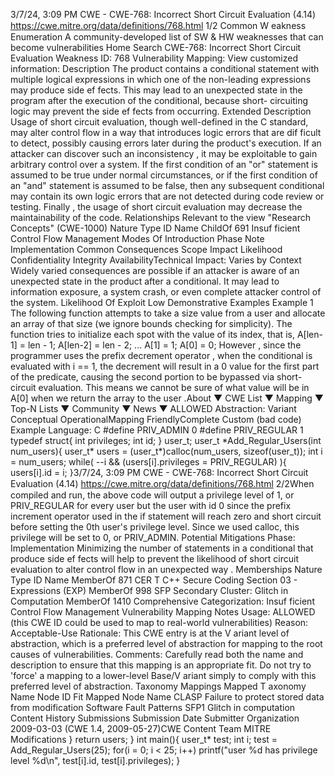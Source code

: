 3/7/24, 3:09 PM CWE - CWE-768: Incorrect Short Circuit Evaluation (4.14)
https://cwe.mitre.org/data/deﬁnitions/768.html 1/2
Common W eakness Enumeration
A community-developed list of SW & HW weaknesses that can become
vulnerabilities
Home Search
CWE-768: Incorrect Short Circuit Evaluation
Weakness ID: 768
Vulnerability Mapping: 
View customized information:
 Description
The product contains a conditional statement with multiple logical expressions in which one of the non-leading expressions may
produce side ef fects. This may lead to an unexpected state in the program after the execution of the conditional, because short-
circuiting logic may prevent the side ef fects from occurring.
 Extended Description
Usage of short circuit evaluation, though well-defined in the C standard, may alter control flow in a way that introduces logic errors
that are dif ficult to detect, possibly causing errors later during the product's execution. If an attacker can discover such an
inconsistency , it may be exploitable to gain arbitrary control over a system.
If the first condition of an "or" statement is assumed to be true under normal circumstances, or if the first condition of an "and"
statement is assumed to be false, then any subsequent conditional may contain its own logic errors that are not detected during code
review or testing.
Finally , the usage of short circuit evaluation may decrease the maintainability of the code.
 Relationships
 Relevant to the view "Research Concepts" (CWE-1000)
Nature Type ID Name
ChildOf 691 Insuf ficient Control Flow Management
 Modes Of Introduction
Phase Note
Implementation
 Common Consequences
Scope Impact Likelihood
Confidentiality
Integrity
AvailabilityTechnical Impact: Varies by Context
Widely varied consequences are possible if an attacker is aware of an unexpected state in the
product after a conditional. It may lead to information exposure, a system crash, or even complete
attacker control of the system.
 Likelihood Of Exploit
Low
 Demonstrative Examples
Example 1
The following function attempts to take a size value from a user and allocate an array of that size (we ignore bounds checking for
simplicity). The function tries to initialize each spot with the value of its index, that is, A[len-1] = len - 1; A[len-2] = len - 2; ... A[1] = 1;
A[0] = 0; However , since the programmer uses the prefix decrement operator , when the conditional is evaluated with i == 1, the
decrement will result in a 0 value for the first part of the predicate, causing the second portion to be bypassed via short-circuit
evaluation. This means we cannot be sure of what value will be in A[0] when we return the array to the user .About ▼ CWE List ▼ Mapping ▼ Top-N Lists ▼ Community ▼ News ▼
ALLOWED
Abstraction: Variant
Conceptual OperationalMapping
FriendlyComplete Custom
(bad code) Example Language: C 
#define PRIV\_ADMIN 0
#define PRIV\_REGULAR 1
typedef struct{
int privileges;
int id;
} user\_t;
user\_t \*Add\_Regular\_Users(int num\_users){
user\_t\* users = (user\_t\*)calloc(num\_users, sizeof(user\_t));
int i = num\_users;
while( --i && (users[i].privileges = PRIV\_REGULAR) ){
users[i].id = i;
}3/7/24, 3:09 PM CWE - CWE-768: Incorrect Short Circuit Evaluation (4.14)
https://cwe.mitre.org/data/deﬁnitions/768.html 2/2When compiled and run, the above code will output a privilege level of 1, or PRIV\_REGULAR for every user but the user with id 0
since the prefix increment operator used in the if statement will reach zero and short circuit before setting the 0th user's privilege level.
Since we used calloc, this privilege will be set to 0, or PRIV\_ADMIN.
 Potential Mitigations
Phase: Implementation
Minimizing the number of statements in a conditional that produce side ef fects will help to prevent the likelihood of short circuit
evaluation to alter control flow in an unexpected way .
 Memberships
Nature Type ID Name
MemberOf 871 CER T C++ Secure Coding Section 03 - Expressions (EXP)
MemberOf 998 SFP Secondary Cluster: Glitch in Computation
MemberOf 1410 Comprehensive Categorization: Insuf ficient Control Flow Management
 Vulnerability Mapping Notes
Usage: ALLOWED (this CWE ID could be used to map to real-world vulnerabilities)
Reason: Acceptable-Use
Rationale:
This CWE entry is at the V ariant level of abstraction, which is a preferred level of abstraction for mapping to the root causes of
vulnerabilities.
Comments:
Carefully read both the name and description to ensure that this mapping is an appropriate fit. Do not try to 'force' a mapping to a
lower-level Base/V ariant simply to comply with this preferred level of abstraction.
 Taxonomy Mappings
Mapped T axonomy Name Node ID Fit Mapped Node Name
CLASP Failure to protect stored data from modification
Software Fault Patterns SFP1 Glitch in computation
 Content History
 Submissions
Submission Date Submitter Organization
2009-03-03
(CWE 1.4, 2009-05-27)CWE Content Team MITRE
 Modifications
}
return users;
}
int main(){
user\_t\* test;
int i;
test = Add\_Regular\_Users(25);
for(i = 0; i < 25; i++) printf("user %d has privilege level %d\n", test[i].id, test[i].privileges);
}